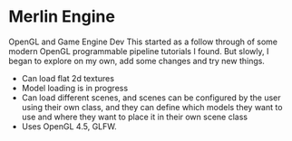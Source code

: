 # Merlin Engine
OpenGL and Game Engine Dev
This started as a follow through of some modern OpenGL programmable pipeline tutorials I found.
But slowly, I began to explore on my own, add some changes and try new things.

- Can load flat 2d textures
- Model loading is in progress
- Can load different scenes, and scenes can be configured by the user using their own class, and they can define which models they want to use and where they want to place it in their own scene class
- Uses OpenGL 4.5, GLFW.
